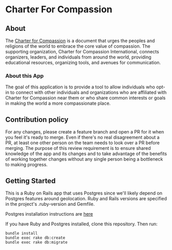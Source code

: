 # Charter For Compassion

## About

The [Charter for Compassion](https://www.charterforcompassion.org) is a document that urges the peoples and religions of the world to embrace the core value of compassion. The supporting organization, Charter for Compassion International, connects organizers, leaders, and individuals from around the world, providing educational resources, organizing tools, and avenues for communication.

### About this App

The goal of this application is to provide a tool to allow individuals who opt-in to connect with other individuals and organizations who are affiliated with Charter for Compassion near them or who share common interests or goals in making the world a more compassionate place.

## Contribution policy

For any changes, please create a feature branch and open a PR for it when you feel it's ready to merge. Even if there's no real disagreement about a PR, at least one other person on the team needs to look over a PR before merging. The purpose of this review requirement is to ensure shared knowledge of the app and its changes and to take advantage of the benefits of working together changes without any single person being a bottleneck to making progress.

## Getting Started

This is a Ruby on Rails app that uses Postgres since we'll likely depend on Postgres features around geolocation.
Ruby and Rails versions are specified in the project's .ruby-version and Gemfile.

Postgres installation instructions are [here](https://wiki.postgresql.org/wiki/Detailed_installation_guides)

If you have Ruby and Postgres installed, clone this repository.
Then run:
```
bundle install
bundle exec rake db:create
bundle exec rake db:migrate
```
